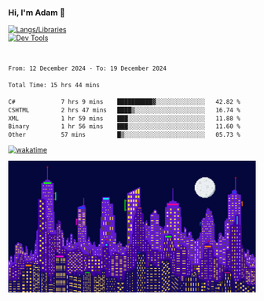 ### Hi, I'm Adam 👋

[![Langs/Libraries](https://skillicons.dev/icons?i=cs,dotnet,js,css,html,sass,ts,jquery,bootstrap)](https://skillicons.dev)
<br/>
[![Dev Tools](https://skillicons.dev/icons?i=git,github,githubactions,visualstudio)](https://skillicons.dev)

<br/>

<!--START_SECTION:waka-->

```txt
From: 12 December 2024 - To: 19 December 2024

Total Time: 15 hrs 44 mins

C#             7 hrs 9 mins    ██████████▓░░░░░░░░░░░░░░   42.82 %
CSHTML         2 hrs 47 mins   ████▒░░░░░░░░░░░░░░░░░░░░   16.74 %
XML            1 hr 59 mins    ███░░░░░░░░░░░░░░░░░░░░░░   11.88 %
Binary         1 hr 56 mins    ███░░░░░░░░░░░░░░░░░░░░░░   11.60 %
Other          57 mins         █▒░░░░░░░░░░░░░░░░░░░░░░░   05.73 %
```

<!--END_SECTION:waka-->

[![wakatime](https://wakatime.com/badge/user/2234bda2-efd3-47c5-8724-79108edfe9aa.svg)](https://wakatime.com/@2234bda2-efd3-47c5-8724-79108edfe9aa)

![Pixelated city at night](./media/city.gif)
